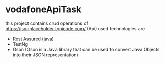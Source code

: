 # vodafoneApiTask
this project contains crud operations of https://jsonplaceholder.typicode.com/ (Api)
used technologies are 
  - Rest Assured (java)
  - TestNg
  - Gson (Gson is a Java library that can be used to convert Java Objects into their JSON representation)
